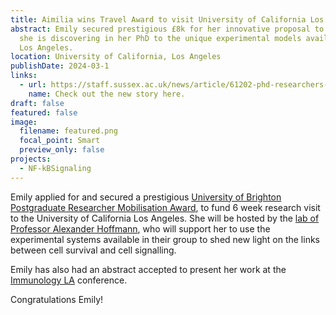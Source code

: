 ```yaml
---
title: Aimilia wins Travel Award to visit University of California Los Angeles
abstract: Emily secured prestigious £8k for her innovative proposal to appl what
  she is discovering in her PhD to the unique experimental models available in
  Los Angeles.
location: University of California, Los Angeles
publishDate: 2024-03-1
links:
  - url: https://staff.sussex.ac.uk/news/article/61202-phd-researchers-awarded-for-outstanding-impact
    name: Check out the new story here.
draft: false
featured: false
image:
  filename: featured.png
  focal_point: Smart
  preview_only: false
projects:
  - NF-kBSignaling
---
```

Emily applied for and secured a prestigious [University of Brighton Postgraduate Researcher Mobilisation Award](https://www.brighton.ac.uk/research/research-environment/investing-in-research-careers/postgraduate-researcher-mobilisation-scheme.aspx), to fund 6 week research visit to the University of California Los Angeles. She will be hosted by the [lab of Professor Alexander Hoffmann](https://www.signalingsystems.ucla.edu/), who will support her to use the experimental systems available in their group to shed new light on the links between cell survival and cell signalling. 

Emily has also had an abstract accepted to present her work at the [Immunology LA](https://medschool.ucla.edu/events/11th-annual-immunologyla-submit-abstracts-and) conference.

Congratulations Emily!
